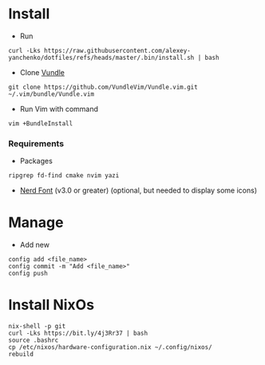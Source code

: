 # Install
* Run
```
curl -Lks https://raw.githubusercontent.com/alexey-yanchenko/dotfiles/refs/heads/master/.bin/install.sh | bash
```

* Clone [Vundle](https://github.com/VundleVim/Vundle.vim)

```
git clone https://github.com/VundleVim/Vundle.vim.git ~/.vim/bundle/Vundle.vim
```

* Run Vim with command

```
vim +BundleInstall
```
### Requirements
- Packages
```
ripgrep fd-find cmake nvim yazi
```
- [Nerd Font](https://www.nerdfonts.com/) (v3.0 or greater) (optional, but needed to display some icons)

# Manage
* Add new
```
config add <file_name>
config commit -m "Add <file_name>"
config push
```

# Install NixOs
```
nix-shell -p git
curl -Lks https://bit.ly/4j3Rr37 | bash
source .bashrc
cp /etc/nixos/hardware-configuration.nix ~/.config/nixos/
rebuild
```
